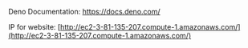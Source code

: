 Deno Documentation: https://docs.deno.com/

IP for website: [http://ec2-3-81-135-207.compute-1.amazonaws.com/](http://ec2-3-81-135-207.compute-1.amazonaws.com/)
